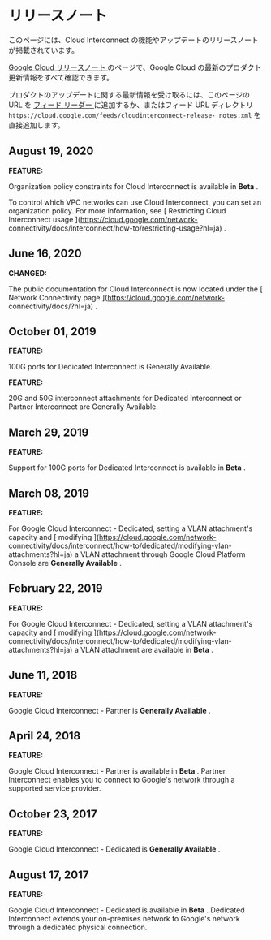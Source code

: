 #  リリースノート

このページには、Cloud Interconnect の機能やアップデートのリリースノートが掲載されています。

[ Google Cloud リリースノート ](https://cloud.google.com/release-notes?hl=ja)
のページで、Google Cloud の最新のプロダクト更新情報をすべて確認できます。

プロダクトのアップデートに関する最新情報を受け取るには、このページの URL を [ フィード リーダー
](https://wikipedia.org/wiki/Comparison_of_feed_aggregators) に追加するか、またはフィード
URL ディレクトリ ` https://cloud.google.com/feeds/cloudinterconnect-release-
notes.xml ` を直接追加します。

##  August 19, 2020

**FEATURE:**

Organization policy constraints for Cloud Interconnect is available in
**Beta** .

To control which VPC networks can use Cloud Interconnect, you can set an
organization policy. For more information, see [ Restricting Cloud
Interconnect usage ](https://cloud.google.com/network-
connectivity/docs/interconnect/how-to/restricting-usage?hl=ja) .

##  June 16, 2020

**CHANGED:**

The public documentation for Cloud Interconnect is now located under the [
Network Connectivity page ](https://cloud.google.com/network-
connectivity/docs/?hl=ja) .

##  October 01, 2019

**FEATURE:**

100G ports for Dedicated Interconnect is Generally Available.

**FEATURE:**

20G and 50G interconnect attachments for Dedicated Interconnect or Partner
Interconnect are Generally Available.

##  March 29, 2019

**FEATURE:**

Support for 100G ports for Dedicated Interconnect is available in **Beta** .

##  March 08, 2019

**FEATURE:**

For Google Cloud Interconnect - Dedicated, setting a VLAN attachment's
capacity and [ modifying ](https://cloud.google.com/network-
connectivity/docs/interconnect/how-to/dedicated/modifying-vlan-
attachments?hl=ja) a VLAN attachment through Google Cloud Platform Console are
**Generally Available** .

##  February 22, 2019

**FEATURE:**

For Google Cloud Interconnect - Dedicated, setting a VLAN attachment's
capacity and [ modifying ](https://cloud.google.com/network-
connectivity/docs/interconnect/how-to/dedicated/modifying-vlan-
attachments?hl=ja) a VLAN attachment are available in **Beta** .

##  June 11, 2018

**FEATURE:**

Google Cloud Interconnect - Partner is **Generally Available** .

##  April 24, 2018

**FEATURE:**

Google Cloud Interconnect - Partner is available in **Beta** . Partner
Interconnect enables you to connect to Google's network through a supported
service provider.

##  October 23, 2017

**FEATURE:**

Google Cloud Interconnect - Dedicated is **Generally Available** .

##  August 17, 2017

**FEATURE:**

Google Cloud Interconnect - Dedicated is available in **Beta** . Dedicated
Interconnect extends your on-premises network to Google's network through a
dedicated physical connection.

